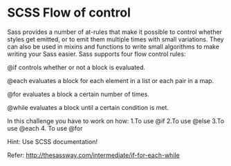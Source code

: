 # SCSS Flow of control

Sass provides a number of at-rules that make it possible to control whether 
styles get emitted, or to emit them multiple times with small variations. 
They can also be used in mixins and functions to write small algorithms
 to make writing your Sass easier. Sass supports four flow control rules:

@if controls whether or not a block is evaluated.

@each evaluates a block for each element in a list or each pair in a map.

@for evaluates a block a certain number of times.

@while evaluates a block until a certain condition is met.

In this challenge you have to work on how:
1.To use @if
2.To use @else
3.To use @each
4. To use @for

Hint: Use SCSS documentation!

Refer: http://thesassway.com/intermediate/if-for-each-while